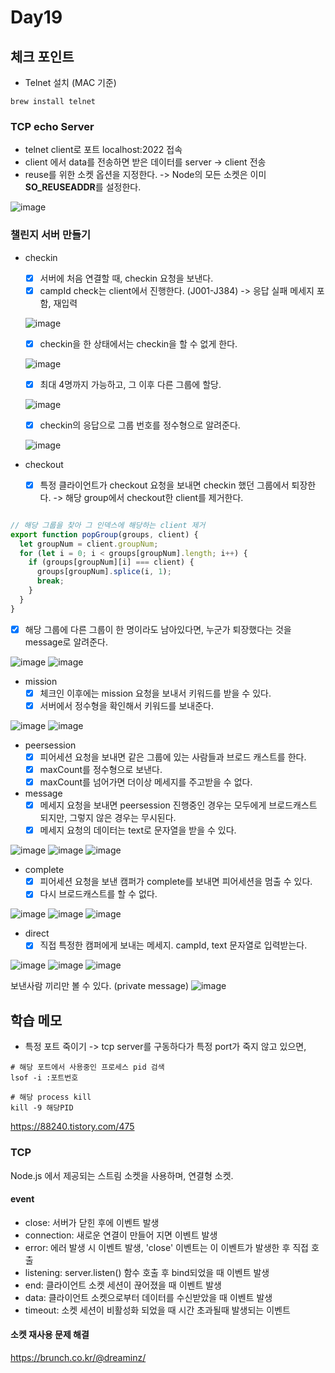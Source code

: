 # Day19

## 체크 포인트
- Telnet 설치 (MAC 기준)
```
brew install telnet
```
### TCP echo Server

- telnet client로 포트 localhost:2022 접속
- client 에서 data를 전송하면 받은 데이터를 server -> client 전송 
- reuse를 위한 소켓 옵션을 지정한다. -> Node의 모든 소켓은 이미 **SO_REUSEADDR**를 설정한다.

![image](https://user-images.githubusercontent.com/64758931/184106349-53f22229-a485-4059-8a89-00056ac659e1.png)

### 챌린지 서버 만들기

- checkin
  - [x] 서버에 처음 연결할 때, checkin 요청을 보낸다.
  - [x] campId check는 client에서 진행한다. (J001-J384) -> 응답 실패 메세지 포함, 재입력
  
  ![image](https://user-images.githubusercontent.com/64758931/184178667-b9a40fc6-0daf-4c59-8456-5452d9b38eb7.png)

  - [x] checkin을 한 상태에서는 checkin을 할 수 없게 한다.
  
  ![image](https://user-images.githubusercontent.com/64758931/184178463-1c80d7a4-941b-4cbb-a441-f5c02f3574e6.png)

  - [x] 최대 4명까지 가능하고, 그 이후 다른 그룹에 할당.
  
  ![image](https://user-images.githubusercontent.com/64758931/184178330-47f6bcbf-aaba-4cc3-9621-966ea800f2ef.png)

  - [x] checkin의 응답으로 그룹 번호를 정수형으로 알려준다.   
  
  ![image](https://user-images.githubusercontent.com/64758931/184178803-22365a1a-c7ee-4121-bfb4-af4434dac0c2.png)


- checkout
  - [x] 특정 클라이언트가 checkout 요청을 보내면 checkin 했던 그룹에서 퇴장한다. -> 해당 group에서 checkout한 client를 제거한다. 


```javascript

// 해당 그룹을 찾아 그 인덱스에 해당하는 client 제거 
export function popGroup(groups, client) {
  let groupNum = client.groupNum;
  for (let i = 0; i < groups[groupNum].length; i++) {
    if (groups[groupNum][i] === client) {
      groups[groupNum].splice(i, 1);
      break;
    }
  }
}
```

  - [x] 해당 그룹에 다른 그룹이 한 명이라도 남아있다면, 누군가 퇴장했다는 것을 message로 알려준다.

![image](https://user-images.githubusercontent.com/64758931/184199598-36576a10-a8e4-4a6e-a91d-1fb3ff7dd583.png)
![image](https://user-images.githubusercontent.com/64758931/184199640-692d80ce-abef-4d14-97fc-358be44874f7.png)


- mission
  - [x] 체크인 이후에는 mission 요청을 보내서 키워드를 받을 수 있다.
  - [x] 서버에서 정수형을 확인해서 키워드를 보내준다.

![image](https://user-images.githubusercontent.com/64758931/184213178-30ebbab8-8319-4e12-bf7a-5e94bd2f1224.png)
![image](https://user-images.githubusercontent.com/64758931/184213224-2952abbb-48ad-4fdf-96da-a5fcd14c4d19.png)

- peersession
  - [x] 피어세션 요청을 보내면 같은 그룹에 있는 사람들과 브로드 캐스트를 한다.
  - [x] maxCount를 정수형으로 보낸다.
  - [x] maxCount를 넘어가면 더이상 메세지를 주고받을 수 없다.

- message
  - [x] 메세지 요청을 보내면 peersession 진행중인 경우는 모두에게 브로드캐스트 되지만, 그렇지 않은 경우는 무시된다.
  - [x] 메세지 요청의 데이터는 text로 문자열을 받을 수 있다.

![image](https://user-images.githubusercontent.com/64758931/184225541-6155913b-3134-44aa-9fde-8581ad8ee59e.png)
![image](https://user-images.githubusercontent.com/64758931/184225593-5412cbcb-c795-4d00-9f54-6e7f1797473f.png)
![image](https://user-images.githubusercontent.com/64758931/184225379-8f72cda1-55eb-4efb-be81-42d438ee1d70.png)

- complete
  - [x] 피어세션 요청을 보낸 캠퍼가 complete를 보내면 피어세션을 멈출 수 있다.
  - [x] 다시 브로드캐스트를 할 수 없다.

![image](https://user-images.githubusercontent.com/64758931/184234001-7119dff8-c2df-4d57-9b15-8fe7ec921d3c.png)
![image](https://user-images.githubusercontent.com/64758931/184234042-77c79c86-eeab-4a60-9f11-5b6ce9f831df.png)
![image](https://user-images.githubusercontent.com/64758931/184234079-109f5a7a-9177-4cb2-a03c-56d2c6f5b1ce.png)

- direct
  - [x] 직접 특정한 캠퍼에게 보내는 메세지. campId, text 문자열로 입력받는다.

![image](https://user-images.githubusercontent.com/64758931/184240092-0f465be1-f236-4bcf-98b9-b11aa0cb54e3.png)
![image](https://user-images.githubusercontent.com/64758931/184240132-dc44b2b8-2f69-4bd1-8dc8-b987823d6fbf.png)
![image](https://user-images.githubusercontent.com/64758931/184240209-74b46487-342a-478d-b3b7-9343b41a379b.png)

보낸사람 끼리만 볼 수 있다.  (private message)
![image](https://user-images.githubusercontent.com/64758931/184240758-4b77f5a9-0466-491b-ae7d-548be0baaea0.png)


## 학습 메모
- 특정 포트 죽이기 -> tcp server를 구동하다가 특정 port가 죽지 않고 있으면,

```
# 해당 포트에서 사용중인 프로세스 pid 검색
lsof -i :포트번호

# 해당 process kill
kill -9 해당PID
```
  https://88240.tistory.com/475

### TCP
Node.js 에서 제공되는 스트림 소켓을 사용하며, 연결형 소켓.

#### event
- close: 서버가 닫힌 후에 이벤트 발생
- connection: 새로운 연결이 만들어 지면 이벤트 발생
- error: 에러 발생 시 이벤트 발생, 'close' 이벤트는 이 이벤트가 발생한 후 직접 호출
- listening: server.listen() 함수 호출 후 bind되었을 때 이벤트 발생
- end: 클라이언트 소켓 세션이 끊어졌을 때 이벤트 발생
- data: 클라이언트 소켓으로부터 데이터를 수신받았을 때 이벤트 발생
- timeout: 소켓 세션이 비활성화 되었을 때 시간 초과될때 발생되는 이벤트

#### 소켓 재사용 문제 해결

https://brunch.co.kr/@dreaminz/
